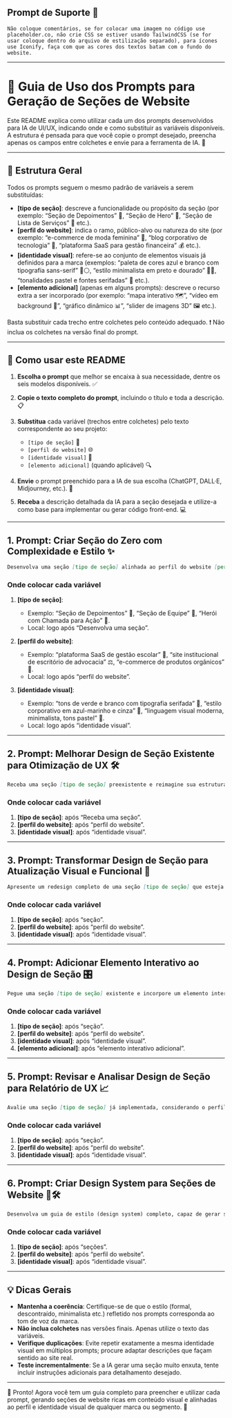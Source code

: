 ## Prompt de Suporte 🎯

```
Não coloque comentários, se for colocar uma imagem no código use placeholder.co, não crie CSS se estiver usando TailwindCSS (se for usar coloque dentro do arquivo de estilização separado), para ícones use Iconify, faça com que as cores dos textos batam com o fundo do website.
```

---

# 🚀 Guia de Uso dos Prompts para Geração de Seções de Website

Este README explica como utilizar cada um dos prompts desenvolvidos para IA de UI/UX, indicando onde e como substituir as variáveis disponíveis. A estrutura é pensada para que você copie o prompt desejado, preencha apenas os campos entre colchetes e envie para a ferramenta de IA. 🎨

---

## 🔧 Estrutura Geral

Todos os prompts seguem o mesmo padrão de variáveis a serem substituídas:

* **\[tipo de seção]**: descreve a funcionalidade ou propósito da seção (por exemplo: “Seção de Depoimentos” 📣, “Seção de Hero” 🦸, “Seção de Lista de Serviços” 🔧 etc.).
* **\[perfil do website]**: indica o ramo, público-alvo ou natureza do site (por exemplo: “e-commerce de moda feminina” 👗, “blog corporativo de tecnologia” 💼, “plataforma SaaS para gestão financeira” 💰 etc.).
* **\[identidade visual]**: refere-se ao conjunto de elementos visuais já definidos para a marca (exemplos: “paleta de cores azul e branco com tipografia sans-serif” 🔵⚪, “estilo minimalista em preto e dourado” 🖤💛, “tonalidades pastel e fontes serifadas” 🌸 etc.).
* **\[elemento adicional]** (apenas em alguns prompts): descreve o recurso extra a ser incorporado (por exemplo: “mapa interativo 🗺️”, “vídeo em background 🎥”, “gráfico dinâmico 📊”, “slider de imagens 3D” 🖼️ etc.).

Basta substituir cada trecho entre colchetes pelo conteúdo adequado. ❗ Não inclua os colchetes na versão final do prompt.

---

## 📝 Como usar este README

1. **Escolha o prompt** que melhor se encaixa à sua necessidade, dentre os seis modelos disponíveis. ✅
2. **Copie o texto completo do prompt**, incluindo o título e toda a descrição. 📋
3. **Substitua** cada variável (trechos entre colchetes) pelo texto correspondente ao seu projeto:

   * `[tipo de seção]` 🎯
   * `[perfil do website]` 🌐
   * `[identidade visual]` 🎨
   * `[elemento adicional]` (quando aplicável) 🔍
4. **Envie** o prompt preenchido para a IA de sua escolha (ChatGPT, DALL·E, Midjourney, etc.). 🚀
5. **Receba** a descrição detalhada da IA para a seção desejada e utilize-a como base para implementar ou gerar código front-end. 💻

---

## 1. Prompt: Criar Seção do Zero com Complexidade e Estilo ✨

```markdown
Desenvolva uma seção [tipo de seção] alinhada ao perfil do website [perfil do website], considerando o nicho de atuação (por exemplo, e-commerce, blog corporativo, startup de tecnologia, empresa de serviços) e aplicando elementos visuais que reflitam a identidade visual [identidade visual] (paleta de cores, estilos de fonte e tom da marca). Estruture o layout para ser totalmente responsivo, definindo colunas e grades que se adaptem a diferentes larguras de tela. Inclua blocos de texto explicativo, como parágrafos de descrição ou listas de pontos-chave, usando tipografia hierarquizada—títulos, subtítulos e corpo de texto—sem detalhar o conteúdo específico, mas assegurando que haja espaço suficiente para inserir informações relevantes ao público-alvo do website. Aplique transições suaves em botões e links para que, ao passar o mouse, cores e sombras mudem dinamicamente de acordo com a identidade visual. Crie animações de entrada para cada bloco de texto, fazendo com que parágrafos ou legendas deslizem ou apareçam com efeito fade-in à medida que a página é rolada, respeitando o tom (formal, descontraído, minimalista) apropriado ao perfil do website. Utilize ícones vetoriais para ilustrar cada recurso ou característica, posicionando-os ao lado de trechos de texto para reforçar visualmente a mensagem, escolhendo ícones cujo estilo combine com a identidade visual. Adicione um efeito parallax leve no fundo, com camadas de texto e imagens se deslocando em velocidades diferentes, criando profundidade sem destoar da paleta de cores. Garanta acessibilidade ao definir contraste de cores adequado entre texto e fundo e inclua atributos ARIA para componentes interativos. Caso a seção exija ilustrações ou gráficos, proponha lazy loading para as imagens e especifique um fallback de texto alternativo. Descreva em linguagem clara onde cada bloco textual deve ser inserido: por exemplo, uma área de destaque logo abaixo do título principal, seguida por parágrafos de apoio e uma lista ou citação que reforce o ponto, sempre conectando cada escolha ao perfil do website e à identidade visual. Oriente como inserir indicadores visuais, como setas animadas ou barras de progresso, para guiar o usuário até a próxima seção, mantendo a coesão estética.
```

### Onde colocar cada variável

1. **\[tipo de seção]**:

   * Exemplo: “Seção de Depoimentos” 📣, “Seção de Equipe” 👥, “Herói com Chamada para Ação” 🦸.
   * Local: logo após “Desenvolva uma seção”.
2. **\[perfil do website]**:

   * Exemplo: “plataforma SaaS de gestão escolar” 🏫, “site institucional de escritório de advocacia” ⚖️, “e-commerce de produtos orgânicos” 🥦.
   * Local: logo após “perfil do website”.
3. **\[identidade visual]**:

   * Exemplo: “tons de verde e branco com tipografia serifada” 🌿, “estilo corporativo em azul-marinho e cinza” 🌊, “linguagem visual moderna, minimalista, tons pastel” 🎨.
   * Local: logo após “identidade visual”.

---

## 2. Prompt: Melhorar Design de Seção Existente para Otimização de UX 🛠️

```markdown
Receba uma seção [tipo de seção] preexistente e reimagine sua estrutura visual, ajustando-a conforme o perfil do website [perfil do website] (por exemplo, setor de saúde, fintech, agência de marketing) e reforçando a identidade visual [identidade visual] com cores, fontes e elementos gráficos já estabelecidos. Insira conteúdos textuais mais substanciais: adicione parágrafos de explicação ou instruções, cabeçalhos secundários e chamadas para ação com botões textuais mais detalhados—sem especificar o tema do texto, apenas garantindo blocos amplos e hierarquizados para eventual preenchimento pelo conteúdo da marca. Sugira ajustes tipográficos, como tamanhos e pesos diferentes para criar hierarquia entre títulos, subtítulos e texto corrido, escolhendo estilos que reflitam a personalidade da marca (séria, jovem, luxuosa). Proponha uma paleta de cores que aumente o contraste entre texto e fundo, mas que permaneça compatível com os tons principais da identidade visual. Adicione microanimações em componentes-chave, por exemplo, faça campos de formulário revelarem placeholders animados ou textos de ajuda surgirem ao focar, usando transições suaves que remetam ao estilo do website. Indique onde incluir ícones que acompanhem trechos de texto, como ícones de informação ao lado de instruções ou de checklists próximos a listas de pontos, selecionando gráficos que se integrem à linguagem visual da marca. Oriente sobre espaçamento adequado (margens e preenchimento) para que cada bloco de texto tenha seu próprio “respiro”, evitando que o usuário se sinta sobrecarregado. Caso existam listas ou blocos de recursos, descreva como enfatizar cada item visualmente com marcadores estilizados e interativos: ao passar o mouse, o ícone ao lado de cada item muda de cor ou escala levemente, usando transições que se encaixem no moodboard do site. Aponte ainda para as partes da seção que podem ser otimizadas para performance, como substituir fontes pesadas por versões otimizadas e carregar trechos de texto de forma progressiva através de skeleton loaders.
```

### Onde colocar cada variável

1. **\[tipo de seção]**: após “Receba uma seção”.
2. **\[perfil do website]**: após “perfil do website”.
3. **\[identidade visual]**: após “identidade visual”.

---

## 3. Prompt: Transformar Design de Seção para Atualização Visual e Funcional 🔄

```markdown
Apresente um redesign completo de uma seção [tipo de seção] que esteja ultrapassada ou pouco atraente, respeitando o perfil do website [perfil do website] (por exemplo, loja de moda, escritório de advocacia, startup de educação) e atualize os elementos para refletir a identidade visual [identidade visual]: reavalie paleta de cores, estilos de fonte e atmosfera geral. Mantenha o conteúdo original, mas insira blocos maiores de texto: uma introdução em parágrafo, subtópicos explicativos e uma citação ou depoimento em destaque—sem especificar o conteúdo exato, apenas indicando a necessidade de espaços textuais mais generosos. Sugira substituir blocos estáticos por componentes interativos: crie um carrossel de cards onde cada card contenha um título, um parágrafo curto de descrição e um botão de ação, estilizados em conformidade com a marca. Explique como os parágrafos devem aparecer com animações—como deslize lateral ou fade-in logo após o título principal—sem definir o texto, apenas indicando que cada bloco textual deve ser animado em harmonia com o estilo visual. Insira ilustrações vetoriais ou SVGs animados próximos aos trechos de texto, por exemplo, setas que giram levemente para indicar continuidade ou ícones que mudam de cor quando o texto relacionado estiver no viewport, seguindo o guia de estilo da identidade visual. Estruture a seção para que em telas menores os parágrafos sejam reorganizados em colunas únicas, com títulos maiores e texto repartido em blocos de leitura mais curtos, de acordo com os padrões de responsividade do site. Inclua orientações sobre otimizar as animações definindo durações e curvas de easing apropriadas para não comprometer a experiência, assegurando que toda animação esteja em sintonia com o tom da marca. Explique como agrupar elementos textuais em painéis ou cartões com sombras sutis, criando camadas visuais que se sobrepõem ligeiramente, reforçando a identidade visual.
```

### Onde colocar cada variável

1. **\[tipo de seção]**: após “seção”.
2. **\[perfil do website]**: após “perfil do website”.
3. **\[identidade visual]**: após “identidade visual”.

---

## 4. Prompt: Adicionar Elemento Interativo ao Design de Seção 🎛️

```markdown
Pegue uma seção [tipo de seção] existente e incorpore um elemento interativo adicional—por exemplo, um mapa estilizado, um vídeo em background ou um gráfico dinâmico—garantindo que sua aparência e comportamento estejam alinhados ao perfil do website [perfil do website] (como plataforma de aprendizado online, consultoria, ou marketplace) e à identidade visual [identidade visual]. Instrua a IA a criar um bloco de texto explicativo com vários parágrafos, posicionando-o ao lado ou acima do elemento interativo, sem especificar o texto, apenas orientando que seja descritivo e suficientemente extenso para explicar o contexto da marca. Descreva como carregar o elemento de forma assíncrona para não atrasar o carregamento do texto e como animar esse texto com um efeito fade-in ou slide ao exibir o elemento, usando transições que reforcem a paleta de cores e o estilo de animação da marca. Se for um mapa, oriente a inserir ícones animados para marcar pontos de interesse, e ao clicar ou passar o mouse sobre esses ícones, exibir um tooltip com texto explicativo—sem detalhar o texto, apenas mencionando que haja tooltips informativos com o estilo visual da marca. Caso seja um vídeo, peça que o overlay semitransparente contenha um título e dois ou três parágrafos de texto em camadas, com transições de opacidade sincronizadas ao rodar o vídeo, usando fontes e cores compatíveis com a identidade visual. Indique também a inclusão de um botão de ação textual, com hover state animado, ao lado do texto, reforçando a interatividade e mantendo o estilo de botões preexistentes da marca. Explique como posicionar o [elemento adicional] em relação ao texto: por exemplo, o mapa no fundo com texto sobreposto, ou o vídeo ocupando 100% da largura enquanto o texto surge em um painel flutuante fixo, sempre em conformidade com o layout geral do site e as diretrizes visuais.
```

### Onde colocar cada variável

1. **\[tipo de seção]**: após “seção”.
2. **\[perfil do website]**: após “perfil do website”.
3. **\[identidade visual]**: após “identidade visual”.
4. **\[elemento adicional]**: após “elemento interativo adicional”.

---

## 5. Prompt: Revisar e Analisar Design de Seção para Relatório de UX 📈

```markdown
Avalie uma seção [tipo de seção] já implementada, considerando o perfil do website [perfil do website] (loja física, plataforma SaaS, site institucional) e a identidade visual [identidade visual] existente (tipografia, cores, estilo de ícones). Aponte oportunidades para aumentar a quantidade de conteúdo textual inserido: sugira adicionar títulos secundários, subtópicos com parágrafos explicativos e chamadas para ação com descrições mais detalhadas—sem indicar o texto exato, apenas destacando que cada novo parágrafo deve esclarecer objetivos, benefícios ou instruções de acordo com o tom da marca. Aponte inconsistências visuais, como hierarquia de fonte inadequada, e recomende tamanhos e pesos diferentes para títulos, subtítulos e corpo de texto, respeitando a família de fontes aprovada pela identidade visual. Indique oportunidades para inserir animações leves em blocos de texto, como parágrafos que surgem com efeito slide a partir das laterais ou títulos que pulsam levemente ao entrar no viewport, escolhendo estilos de movimento que combinem com o perfil do site. Mostre onde ícones podem substituir palavras em listas de recursos ou etapas do processo, explicando que cada ícone deve estar alinhado ao texto correspondente e ao estilo de sombreamento e cor da marca. Explique como medir a performance da seção, indicando que a IA deve gerar relatórios sobre métricas de carregamento de texto e renderização de animações, mas sem citar números específicos, apenas destacando que a velocidade de carregamento e fluidez de animação devem respeitar padrões do setor do website. Por fim, ofereça recomendações de acessibilidade, como garantir que cada bloco de texto tenha contraste de cor adequado e marcações semânticas (headings, lists), considerando o público-alvo do site.
```

### Onde colocar cada variável

1. **\[tipo de seção]**: após “seção”.
2. **\[perfil do website]**: após “perfil do website”.
3. **\[identidade visual]**: após “identidade visual”.

---

## 6. Prompt: Criar Design System para Seções de Website 🎨🛠️

```markdown
Desenvolva um guia de estilo (design system) completo, capaz de gerar seções [tipo de seção] para diferentes perfis de website [perfil do website] (agência de marketing, portal de notícias, fintech, e-commerce), sempre respeitando a identidade visual [identidade visual] de cada marca. Inclua definições de tipografia detalhadas: hierarquia de títulos, subtítulos, corpo de texto e legendas, parametrizando tamanhos, pesos e espaçamentos que se adequem ao tom e personalidade de cada empresa. Solicite que a IA produza exemplos genéricos de blocos de texto em cada componente—como parágrafos de introdução, listas de características com descrições e chamadas para ação textuais—sem dizer o conteúdo, apenas definindo que devem existir e ser suficientemente longos para preencher o layout. Estabeleça uma paleta de cores base e variações para efeitos de hover e foco em botões e links textuais, permitindo ajustes conforme a paleta principal de cada identidade visual. Crie tokens de design para espaçamentos (por exemplo, margin e padding) e defina diretrizes de layout: grids com colunas fluidas, breakpoints para reorganização de textos e componentes em telas menores, de acordo com as diretrizes gerais de cada marca. Instrua a IA a incluir ilustrações ou ícones vetoriais associados a cada bloco de texto, explicando como devem ser animados (por exemplo, ícones que aparecem com fade-in quando o texto relacionado for exibido), garantindo que esses ícones pertençam ao mesmo conjunto visual de cada identidade. Descreva como documentar cada componente: definir onde inserir cada bloco de texto, quais estilos aplicar ao título versus subtítulo versus corpo e como padronizar animações para blocos textuais e visuais (parágrafos que surgem deslizando de baixo para cima ou cards de texto que giram levemente em 3D). Conclua recomendando uma estrutura de versionamento de tokens e componentes que permita evoluir o design system sem quebrar seções previamente criadas, considerando diferentes variações para empresas com identidade visual mais conservadora ou mais vanguardista.
```

### Onde colocar cada variável

1. **\[tipo de seção]**: após “seções”.
2. **\[perfil do website]**: após “perfil do website”.
3. **\[identidade visual]**: após “identidade visual”.

---

## 💡 Dicas Gerais

* **Mantenha a coerência**: Certifique-se de que o estilo (formal, descontraído, minimalista etc.) refletido nos prompts corresponda ao tom de voz da marca.
* **Não inclua colchetes** nas versões finais. Apenas utilize o texto das variáveis.
* **Verifique duplicações**: Evite repetir exatamente a mesma identidade visual em múltiplos prompts; procure adaptar descrições que façam sentido ao site real.
* **Teste incrementalmente**: Se a IA gerar uma seção muito enxuta, tente incluir instruções adicionais para detalhamento desejado.

---

🎉 Pronto! Agora você tem um guia completo para preencher e utilizar cada prompt, gerando seções de website ricas em conteúdo visual e alinhadas ao perfil e identidade visual de qualquer marca ou segmento. 🚀
